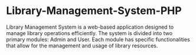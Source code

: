 # Library-Management-System-PHP
Library Management System is a web-based application designed to manage library operations efficiently. The system is divided into two primary modules: Admin and User. Each module has specific functionalities that allow for the management and usage of library resources.
